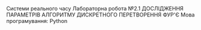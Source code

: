 Системи реального часу
Лабораторна робота №2.1
ДОСЛІДЖЕННЯ ПАРАМЕТРІВ АЛГОРИТМУ ДИСКРЕТНОГО ПЕРЕТВОРЕННЯ ФУР'Є
Мова програмування: Python